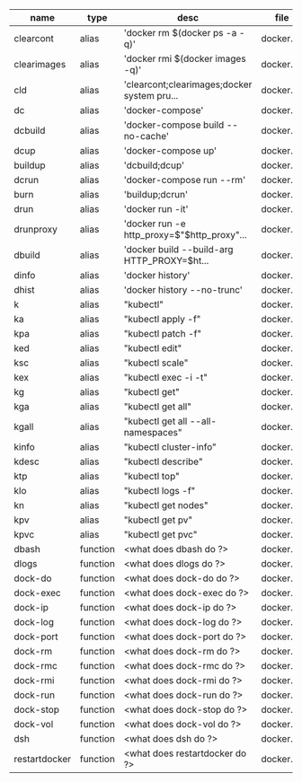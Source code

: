 | name          |  type     |  desc                                        |  file      |  note |
| ------------- | --------- | -------------------------------------------- | ---------- | ----- |
| clearcont     |  alias    |  'docker rm $(docker ps -a -q)'              |  docker.sh |  <->  |
| clearimages   |  alias    |  'docker rmi $(docker images -q)'            |  docker.sh |  <->  |
| cld           |  alias    |  'clearcont;clearimages;docker system pru... |  docker.sh |  <->  |
| dc            |  alias    |  'docker-compose'                            |  docker.sh |  <->  |
| dcbuild       |  alias    |  'docker-compose build --no-cache'           |  docker.sh |  <->  |
| dcup          |  alias    |  'docker-compose up'                         |  docker.sh |  <->  |
| buildup       |  alias    |  'dcbuild;dcup'                              |  docker.sh |  <->  |
| dcrun         |  alias    |  'docker-compose run --rm'                   |  docker.sh |  <->  |
| burn          |  alias    |  'buildup;dcrun'                             |  docker.sh |  <->  |
| drun          |  alias    |  'docker run -it'                            |  docker.sh |  <->  |
| drunproxy     |  alias    |  'docker run -e http_proxy=$"$http_proxy"... |  docker.sh |  <->  |
| dbuild        |  alias    |  'docker build --build-arg HTTP_PROXY=$ht... |  docker.sh |  <->  |
| dinfo         |  alias    |  'docker history'                            |  docker.sh |  <->  |
| dhist         |  alias    |  'docker history --no-trunc'                 |  docker.sh |  <->  |
| k             |  alias    |  "kubectl"                                   |  docker.sh |  <->  |
| ka            |  alias    |  "kubectl apply -f"                          |  docker.sh |  <->  |
| kpa           |  alias    |  "kubectl patch -f"                          |  docker.sh |  <->  |
| ked           |  alias    |  "kubectl edit"                              |  docker.sh |  <->  |
| ksc           |  alias    |  "kubectl scale"                             |  docker.sh |  <->  |
| kex           |  alias    |  "kubectl exec -i -t"                        |  docker.sh |  <->  |
| kg            |  alias    |  "kubectl get"                               |  docker.sh |  <->  |
| kga           |  alias    |  "kubectl get all"                           |  docker.sh |  <->  |
| kgall         |  alias    |  "kubectl get all --all-namespaces"          |  docker.sh |  <->  |
| kinfo         |  alias    |  "kubectl cluster-info"                      |  docker.sh |  <->  |
| kdesc         |  alias    |  "kubectl describe"                          |  docker.sh |  <->  |
| ktp           |  alias    |  "kubectl top"                               |  docker.sh |  <->  |
| klo           |  alias    |  "kubectl logs -f"                           |  docker.sh |  <->  |
| kn            |  alias    |  "kubectl get nodes"                         |  docker.sh |  <->  |
| kpv           |  alias    |  "kubectl get pv"                            |  docker.sh |  <->  |
| kpvc          |  alias    |  "kubectl get pvc"                           |  docker.sh |  <->  |
| dbash         |  function |  <what does dbash do ?>                      |  docker.sh |  <->  |
| dlogs         |  function |  <what does dlogs do ?>                      |  docker.sh |  <->  |
| dock-do       |  function |  <what does dock-do do ?>                    |  docker.sh |  <->  |
| dock-exec     |  function |  <what does dock-exec do ?>                  |  docker.sh |  <->  |
| dock-ip       |  function |  <what does dock-ip do ?>                    |  docker.sh |  <->  |
| dock-log      |  function |  <what does dock-log do ?>                   |  docker.sh |  <->  |
| dock-port     |  function |  <what does dock-port do ?>                  |  docker.sh |  <->  |
| dock-rm       |  function |  <what does dock-rm do ?>                    |  docker.sh |  <->  |
| dock-rmc      |  function |  <what does dock-rmc do ?>                   |  docker.sh |  <->  |
| dock-rmi      |  function |  <what does dock-rmi do ?>                   |  docker.sh |  <->  |
| dock-run      |  function |  <what does dock-run do ?>                   |  docker.sh |  <->  |
| dock-stop     |  function |  <what does dock-stop do ?>                  |  docker.sh |  <->  |
| dock-vol      |  function |  <what does dock-vol do ?>                   |  docker.sh |  <->  |
| dsh           |  function |  <what does dsh do ?>                        |  docker.sh |  <->  |
| restartdocker |  function |  <what does restartdocker do ?>              |  docker.sh |  <->  |
